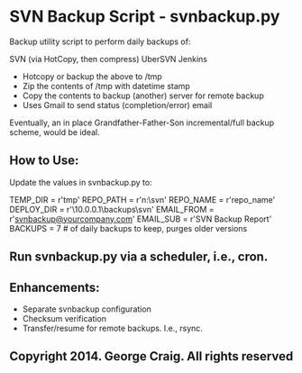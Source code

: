 # SVN Backup Script - svnbackup.py

Backup utility script to perform daily backups of:

SVN (via HotCopy, then compress)
UberSVN
Jenkins

- Hotcopy or backup the above to /tmp
- Zip the contents of /tmp with datetime stamp
- Copy the contents to backup (another) server for remote backup
- Uses Gmail to send status (completion/error) email

Eventually, an in place Grandfather-Father-Son incremental/full backup scheme, would be ideal.

## How to Use:

Update the values in svnbackup.py to:

TEMP_DIR = r'tmp'
REPO_PATH = r'n:\svn'
REPO_NAME = r'repo_name'
DEPLOY_DIR = r'\\10.0.0.1\backups\svn'
EMAIL_FROM = r'svnbackup@yourcompany.com'
EMAIL_SUB = r'SVN Backup Report'
BACKUPS = 7 # of daily backups to keep, purges older versions

## Run svnbackup.py via a scheduler, i.e., cron.

## Enhancements:

- Separate svnbackup configuration
- Checksum verification
- Transfer/resume for remote backups. I.e., rsync.

## Copyright 2014. George Craig. All rights reserved